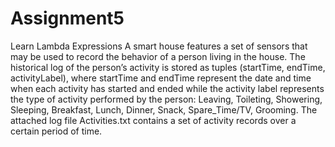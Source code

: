 # Assignment5
Learn Lambda Expressions
A smart house features a set of sensors that may be used to record the behavior of a person living in the
house. The historical log of the person’s activity is stored as tuples (startTime, endTime, activityLabel),
where startTime and endTime represent the date and time when each activity has started and ended while
the activity label represents the type of activity performed by the person: Leaving, Toileting, Showering,
Sleeping, Breakfast, Lunch, Dinner, Snack, Spare_Time/TV, Grooming.
The attached log file Activities.txt contains a set of activity records over a certain period of time. 

